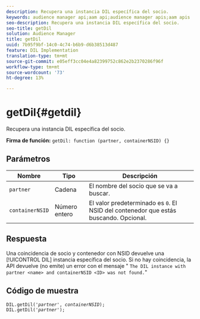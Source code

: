 ```yaml
---
description: Recupera una instancia DIL específica del socio.
keywords: audience manager api;aam api;audience manager apis;aam apis
seo-description: Recupera una instancia DIL específica del socio.
seo-title: getDil
solution: Audience Manager
title: getDil
uuid: 7b95f9bf-14c0-4c74-b6b9-d6b38513d487
feature: DIL Implementation
translation-type: tm+mt
source-git-commit: e05eff3cc04e4a82399752c862e2b2370286f96f
workflow-type: tm+mt
source-wordcount: '73'
ht-degree: 13%

---
```



# getDil{#getdil}

Recupera una instancia DIL específica del socio.

**Firma de función:** `getDil: function (partner, containerNSID) {}`

<!-- r_dil_get_dil.xml -->

## Parámetros

| Nombre | Tipo | Descripción |
|---|---|---|
| `partner` | Cadena | El nombre del socio que se va a buscar. |
| `containerNSID` | Número entero | El valor predeterminado es `0`. El NSID del contenedor que estás buscando. Opcional. |

## Respuesta

Una coincidencia de socio y contenedor con NSID devuelve una [!UICONTROL DIL] instancia específica del socio. Si no hay coincidencia, la API devuelve (no emite) un error con el mensaje &quot; `The DIL instance with partner <name> and containerNSID <ID> was not found.`&quot;

## Código de muestra

<pre class="java"><code>DIL.getDil('<i>partner</i>', <i>containerNSID</i>); 
DIL.getDil('<i>partner</i>');</code></pre>
